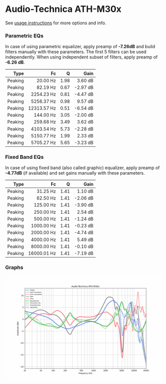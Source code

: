 # Audio-Technica ATH-M30x
See [usage instructions](https://github.com/jaakkopasanen/AutoEq#usage) for more options and info.

### Parametric EQs
In case of using parametric equalizer, apply preamp of **-7.26dB** and build filters manually
with these parameters. The first 5 filters can be used independently.
When using independent subset of filters, apply preamp of **-6.26 dB**.

| Type    | Fc          |    Q | Gain     |
|--------:|------------:|-----:|---------:|
| Peaking | 20.00 Hz    | 1.98 | 3.60 dB  |
| Peaking | 82.19 Hz    | 0.67 | -2.97 dB |
| Peaking | 2254.23 Hz  | 0.81 | -4.47 dB |
| Peaking | 5256.37 Hz  | 0.98 | 9.57 dB  |
| Peaking | 12313.57 Hz | 0.51 | -6.54 dB |
| Peaking | 144.00 Hz   | 3.05 | -2.00 dB |
| Peaking | 259.68 Hz   | 3.49 | 3.62 dB  |
| Peaking | 4103.54 Hz  | 5.73 | -2.28 dB |
| Peaking | 5150.77 Hz  | 1.99 | 2.33 dB  |
| Peaking | 5705.27 Hz  | 5.65 | -3.23 dB |

### Fixed Band EQs
In case of using fixed band (also called graphic) equalizer, apply preamp of **-4.77dB**
(if available) and set gains manually with these parameters.

| Type    | Fc          |    Q | Gain     |
|--------:|------------:|-----:|---------:|
| Peaking | 31.25 Hz    | 1.41 | 1.10 dB  |
| Peaking | 62.50 Hz    | 1.41 | -2.06 dB |
| Peaking | 125.00 Hz   | 1.41 | -3.90 dB |
| Peaking | 250.00 Hz   | 1.41 | 2.54 dB  |
| Peaking | 500.00 Hz   | 1.41 | -1.24 dB |
| Peaking | 1000.00 Hz  | 1.41 | -0.23 dB |
| Peaking | 2000.00 Hz  | 1.41 | -4.74 dB |
| Peaking | 4000.00 Hz  | 1.41 | 5.49 dB  |
| Peaking | 8000.00 Hz  | 1.41 | -0.10 dB |
| Peaking | 16000.01 Hz | 1.41 | -7.19 dB |

### Graphs
![](./Audio-Technica%20ATH-M30x.png)